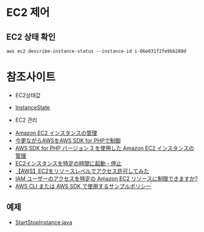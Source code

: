 # EC2 제어

## EC2 상태 확인
```
aws ec2 describe-instance-status --instance-id i-06e031f2fe9bb288d
```



# 참조사이트
* EC2상태값
- [InstanceState](https://docs.aws.amazon.com/AWSEC2/latest/APIReference/API_InstanceState.html)

* EC2 관리
- [Amazon EC2 インスタンスの管理](https://docs.aws.amazon.com/ja_jp/sdk-for-java/v2/developer-guide/examples-ec2-instances.html)
- [今更ながらAWSをAWS SDK for PHPで制御](https://www.nalabo.net/blog/2016/03/07/691)
- [AWS SDK for PHP バージョン 3 を使用した Amazon EC2 インスタンスの管理](https://docs.aws.amazon.com/ja_jp/sdk-for-php/v3/developer-guide/ec2-examples-managing-instances.html)
- [EC2インスタンスを特定の時間に起動・停止](https://qiita.com/ot-nemoto/items/0e148bed48bd0d0900f2)
- [【AWS】EC2をリソースレベルでアクセス許可してみた](https://dev.classmethod.jp/cloud/aws/resource-permissions-for-ec2/)
- [IAM ユーザーのアクセスを特定の Amazon EC2 リソースに制限できますか?](https://aws.amazon.com/jp/premiumsupport/knowledge-center/restrict-ec2-iam/)
- [AWS CLI または AWS SDK で使用するサンプルポリシー](https://docs.aws.amazon.com/ja_jp/AWSEC2/latest/UserGuide/ExamplePolicies_EC2.html#iam-example-runinstances)


## 예제
- [StartStopInstance.java](https://github.com/awsdocs/aws-doc-sdk-examples/blob/master/java/example_code/ec2/src/main/java/aws/example/ec2/StartStopInstance.java)